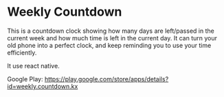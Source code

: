 # Weekly Countdown
This is a countdown clock showing how many days are left/passed in the current week and how much time is left in the current day.
It can turn your old phone into a perfect clock, and keep reminding you to use your time efficiently.

It use react native.

Google Play:
https://play.google.com/store/apps/details?id=weekly.countdown.kx
